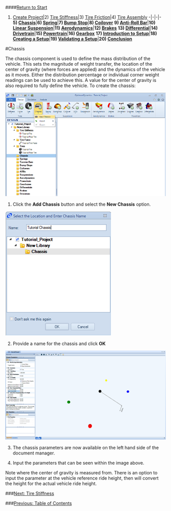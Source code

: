 ####[Return to Start](1_Tutorial_1.md)

1) [Create Project](2_Create_Project.md)|2) [Tire Stiffness](3_Tire_Stiffness.md)|3) [Tire Friction](4_Tire_Friction.md)|4) [Tire Assembly](5_TireAssy.md)
-|-|-|-
__5) [Chassis](6_Chassis.md)__|__6) [Spring](7_Spring.md)__|__7) [Bump Stop](8_BumpStop.md)__|__8) [Coilover](9_Coilover.md)__
__9) [Anti-Roll Bar](10_ARB.md)__|__10) [Linear Suspension](11_LinearSus.md)__|__11) [Aerodynamics](12_Aero.md)__|__12) [Brakes](13_Brakes.md)__
__13) [Differential](14_Diff.md)__|__14) [Drivetrain](15_DT.md)__|__15) [Powertrain](16_Powertrain.md)__|__16) [Gearbox](17_Gearbox.md)__
__17) [Introduction to Setup](18_Setupintro.md)__|__18) [Creating a Setup](19_Setup.md)__|__19) [Validating a Setup](20_ValidateSetup.md)__|__20) [Conclusion](21_Conclusion.md)__

#Chassis

The chassis component is used to define the mass distribution of the vehicle.  This sets the magnitude of weight transfer, the location of the center of gravity (where forces are applied) and the dynamics of the vehicle as it moves.  Either the distribution percentage or individual corner weight readings can be used to achieve this.  A value for the center of gravity is also required to fully define the vehicle.  To create the chassis:

![Chassis button](../img/new_chassis.png)

1) Click the __Add Chassis__ button and select the __New Chassis__ option.

![Chassis Name](../img/chassis_name.png)

2) Provide a name for the chassis and click __OK__

![Chassis Parameters](../img/chassis_param.png)

3) The chassis parameters are now available on the left hand side of the document manager.

4) Input the parameters that can be seen within the image above.

Note where the center of gravity is measured from. There is an option to input the parameter at the vehicle reference ride height, then will convert the height for the actual vehicle ride height.

###[Next: Tire Stiffness](3_Tire_Stiffness.md)

###[Previous: Table of Contents](1_Tutorial_1.md)